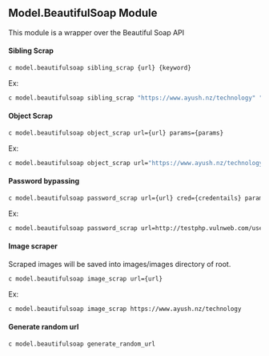 ## Model.BeautifulSoap Module

This module is a wrapper over the Beautiful Soap API

#### Sibling Scrap
```bash
c model.beautifulsoap sibling_scrap {url} {keyword}
```

Ex: 
```bash
c model.beautifulsoap sibling_scrap "https://www.ayush.nz/technology" "Introduction"
```

#### Object Scrap
```bash
c model.beautifulsoap object_scrap url={url} params={params}
```

Ex: 
```bash
c model.beautifulsoap object_scrap url="https://www.ayush.nz/technology" params="{title: h5.card-title, content: small.card-text}"
```

#### Password bypassing
```bash
c model.beautifulsoap password_scrap url={url} cred={credentails} params={params}
```

Ex: 
```bash
c model.beautifulsoap password_scrap url=http://testphp.vulnweb.com/userinfo.php cred="{uname: test, pass: test}" params="{username: input[name='urname']}"
```

#### Image scraper
Scraped images will be saved into images/images directory of root.
```bash
c model.beautifulsoap image_scrap url={url}
```

Ex: 
```bash
c model.beautifulsoap image_scrap https://www.ayush.nz/technology
```

#### Generate random url
```bash
c model.beautifulsoap generate_random_url
```